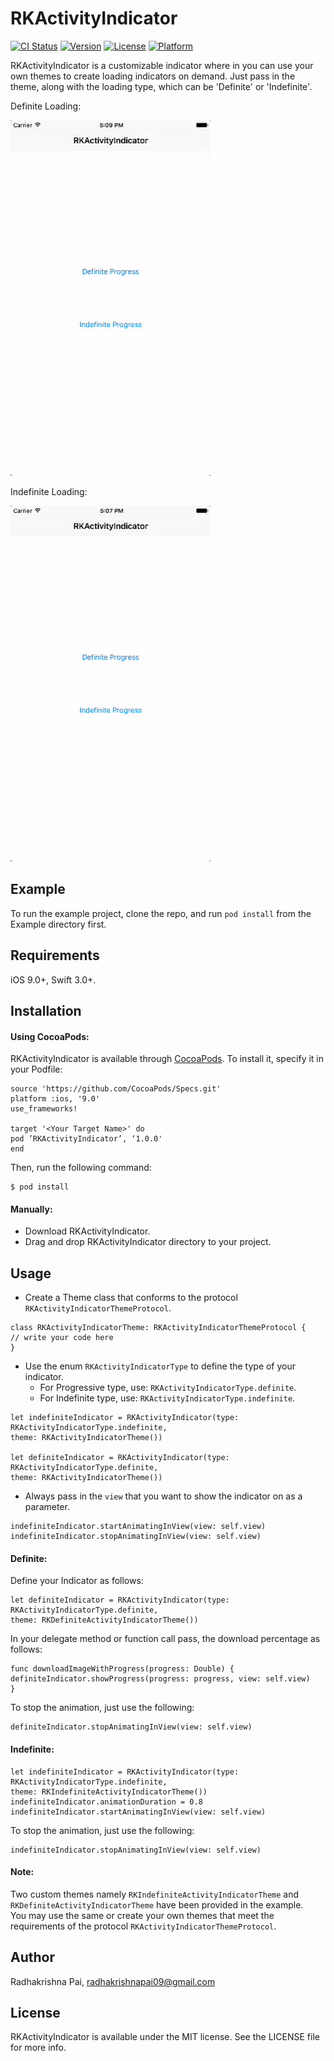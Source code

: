 # RKActivityIndicator

[![CI Status](http://img.shields.io/travis/radhakrishnapai/RKActivityIndicator.svg?style=flat)](https://travis-ci.org/radhakrishnapai/RKActivityIndicator) 
[![Version](https://img.shields.io/cocoapods/v/RKActivityIndicator.svg?style=flat)](http://cocoapods.org/pods/RKActivityIndicator) 
[![License](https://img.shields.io/cocoapods/l/RKActivityIndicator.svg?style=flat)](http://cocoapods.org/pods/RKActivityIndicator) 
[![Platform](https://img.shields.io/cocoapods/p/RKActivityIndicator.svg?style=flat)](http://cocoapods.org/pods/RKActivityIndicator)

RKActivityIndicator is a customizable indicator where in you can use your own themes to create loading indicators on demand.
Just pass in the theme, along with the loading type, which can be 'Definite' or 'Indefinite'.

Definite Loading:

![sample_gif](https://github.com/radhakrishnapai/RKActivityIndicator/blob/master/Example/Definite_Loading.gif)

Indefinite Loading:

![sample_gif](https://github.com/radhakrishnapai/RKActivityIndicator/blob/master/Example/Indefinite_Loading.gif)

## Example

To run the example project, clone the repo, and run `pod install` from the Example directory first.

## Requirements
iOS 9.0+, Swift 3.0+.

## Installation

#### Using CocoaPods: 
RKActivityIndicator is available through [CocoaPods](http://cocoapods.org). To install
it, specify it in your Podfile:
```
source 'https://github.com/CocoaPods/Specs.git'
platform :ios, '9.0'
use_frameworks!

target '<Your Target Name>' do
pod ’RKActivityIndicator’, ‘1.0.0'
end
```
Then, run the following command:
```
$ pod install
```

#### Manually:

- Download RKActivityIndicator.
- Drag and drop RKActivityIndicator directory to your project.


## Usage

- Create a Theme class that conforms to the protocol `RKActivityIndicatorThemeProtocol`.
```
class RKActivityIndicatorTheme: RKActivityIndicatorThemeProtocol {
// write your code here 
}
```
- Use the enum `RKActivityIndicatorType` to define the type of your indicator.
  - For Progressive type, use: `RKActivityIndicatorType.definite`.
  - For Indefinite type,  use: `RKActivityIndicatorType.indefinite`.
```
let indefiniteIndicator = RKActivityIndicator(type: RKActivityIndicatorType.indefinite,
theme: RKActivityIndicatorTheme())

let definiteIndicator = RKActivityIndicator(type: RKActivityIndicatorType.definite, 
theme: RKActivityIndicatorTheme())
```
- Always pass in the `view` that you want to show the indicator on as a parameter.
```
indefiniteIndicator.startAnimatingInView(view: self.view)
indefiniteIndicator.stopAnimatingInView(view: self.view)
```

#### Definite:

Define your Indicator as follows:
```
let definiteIndicator = RKActivityIndicator(type: RKActivityIndicatorType.definite, 
theme: RKDefiniteActivityIndicatorTheme())
```
In your delegate method or function call pass, the download percentage as follows:

```
func downloadImageWithProgress(progress: Double) {
definiteIndicator.showProgress(progress: progress, view: self.view)
}
```

To stop the animation, just use the following:

```
definiteIndicator.stopAnimatingInView(view: self.view)
```

#### Indefinite:
```
let indefiniteIndicator = RKActivityIndicator(type: RKActivityIndicatorType.indefinite,
theme: RKIndefiniteActivityIndicatorTheme())
indefiniteIndicator.animationDuration = 0.8
indefiniteIndicator.startAnimatingInView(view: self.view)
```
To stop the animation, just use the following:

```
indefiniteIndicator.stopAnimatingInView(view: self.view)
```
#### Note:
Two custom themes namely `RKIndefiniteActivityIndicatorTheme` and `RKDefiniteActivityIndicatorTheme` have been provided in the example.<br> You may use the same or create your own themes that meet the requirements of the protocol `RKActivityIndicatorThemeProtocol`.

## Author

Radhakrishna Pai, radhakrishnapai09@gmail.com

## License

RKActivityIndicator is available under the MIT license. See the LICENSE file for more info.
